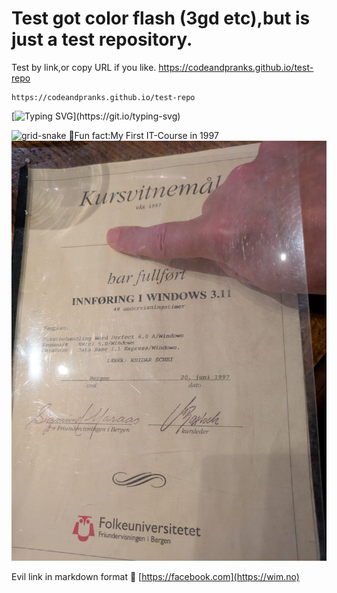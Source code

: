 # Test got color flash (3gd etc),but is just a test repository.
Test by link,or copy URL if you like.
https://codeandpranks.github.io/test-repo 
```
https://codeandpranks.github.io/test-repo
```

[![Typing SVG](https://readme-typing-svg.demolab.com?font=Fira+Code&duration=3000&pause=200&color=F7697A&background=A1A1A100&width=435&lines=Welcome+to+code+and+pranks%2C+;a+live+test+page+for++code+fun.)](https://git.io/typing-svg)


![grid-snake](https://user-images.githubusercontent.com/94220731/198875879-db8010bf-01c8-4f34-98c7-3dd8a0a6e734.svg)
🤠Fun fact:My First IT-Course in 1997
![Test Image 1](https://github.com/CodeAndPranks/Zoom/blob/main/PXL_20250203_231900952.jpg)

Evil link in markdown format 🔗 
[https://facebook.com](https://wim.no)
